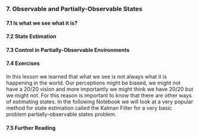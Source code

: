 ### 7. Observable and Partially-Observable States

#### 7.1 Is what we see what it is?

#### 7.2 State Estimation

#### 7.3 Control in Partially-Observable Environments

#### 7.4 Exercises

In this lesson we learned that what we see is not always what it is happening in the world. Our perceptions might be
biased, we might not have a 20/20 vision and more importantly we might think we have 20/20 but we might not. For this
reason is important to know that there are other ways of estimating states. In the following Notebook we will look
at a very popular method for state estimation called the Kalman Filter for a very basic problem partially-observable
states problem.

#### 7.5 Further Reading

